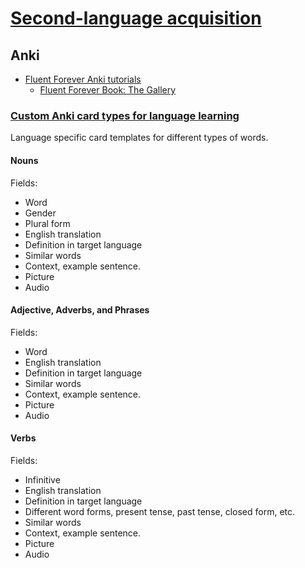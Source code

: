 # [Second-language acquisition](https://en.wikipedia.org/wiki/Second-language_acquisition)

## Anki

* [Fluent Forever Anki tutorials](https://www.youtube.com/playlist?list=PL6iffsHU8hUkLHWIm-OmNc4uUwuiFlFq-)
  * [Fluent Forever Book: The Gallery](https://blog.fluent-forever.com/gallery/)

### [Custom Anki card types for language learning](https://www.youtube.com/watch?v=_etuizTN9xU)

Language specific card templates for different types of words.

#### Nouns

Fields:

* Word
* Gender
* Plural form
* English translation
* Definition in target language
* Similar words
* Context, example sentence.
* Picture
* Audio

#### Adjective, Adverbs, and Phrases

Fields:

* Word
* English translation
* Definition in target language
* Similar words
* Context, example sentence.
* Picture
* Audio

#### Verbs

Fields:

* Infinitive
* English translation
* Definition in target language
* Different word forms, present tense, past tense, closed form, etc.
* Similar words
* Context, example sentence.
* Picture
* Audio
